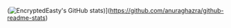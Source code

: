 (![EncryptedEasty's GitHub stats](https://github-readme-stats.vercel.app/api?username=EncryptedEasty&theme=dark&show_icons=true))](https://github.com/anuraghazra/github-readme-stats)
